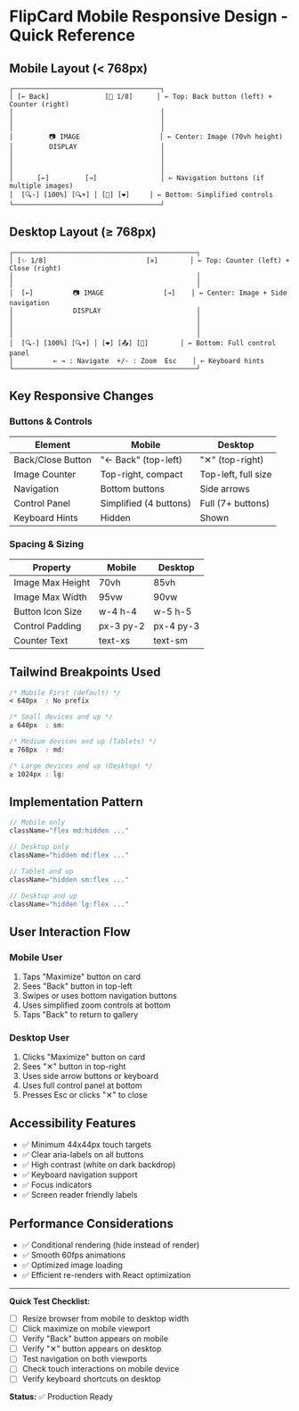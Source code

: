 # FlipCard Mobile Responsive Design - Quick Reference

## Mobile Layout (< 768px)

```
┌─────────────────────────────────────┐
│ [← Back]              [📸 1/8]      │ ← Top: Back button (left) + Counter (right)
│                                     │
│                                     │
│                                     │
│         📷 IMAGE                    │ ← Center: Image (70vh height)
│         DISPLAY                     │
│                                     │
│                                     │
│                                     │
│      [←]         [→]                │ ← Navigation buttons (if multiple images)
│  [🔍-] [100%] [🔍+] │ [💾] [❤️]     │ ← Bottom: Simplified controls
└─────────────────────────────────────┘
```

## Desktop Layout (≥ 768px)

```
┌──────────────────────────────────────────────┐
│ [✨ 1/8]                         [✕]        │ ← Top: Counter (left) + Close (right)
│                                              │
│                                              │
│  [←]          📷 IMAGE               [→]    │ ← Center: Image + Side navigation
│               DISPLAY                        │
│                                              │
│                                              │
│                                              │
│  [🔍-] [100%] [🔍+] │ [❤️] [📤] [💾]        │ ← Bottom: Full control panel
│          ← → : Navigate  +/- : Zoom  Esc    │ ← Keyboard hints
└──────────────────────────────────────────────┘
```

## Key Responsive Changes

### Buttons & Controls

| Element              | Mobile                  | Desktop                 |
|---------------------|-------------------------|-------------------------|
| Back/Close Button   | "← Back" (top-left)     | "✕" (top-right)        |
| Image Counter       | Top-right, compact      | Top-left, full size    |
| Navigation          | Bottom buttons          | Side arrows            |
| Control Panel       | Simplified (4 buttons)  | Full (7+ buttons)      |
| Keyboard Hints      | Hidden                  | Shown                  |

### Spacing & Sizing

| Property            | Mobile         | Desktop        |
|--------------------|----------------|----------------|
| Image Max Height   | 70vh           | 85vh           |
| Image Max Width    | 95vw           | 90vw           |
| Button Icon Size   | w-4 h-4        | w-5 h-5        |
| Control Padding    | px-3 py-2      | px-4 py-3      |
| Counter Text       | text-xs        | text-sm        |

## Tailwind Breakpoints Used

```css
/* Mobile First (default) */
< 640px  : No prefix

/* Small devices and up */
≥ 640px  : sm:

/* Medium devices and up (Tablets) */
≥ 768px  : md:

/* Large devices and up (Desktop) */
≥ 1024px : lg:
```

## Implementation Pattern

```jsx
// Mobile only
className="flex md:hidden ..."

// Desktop only
className="hidden md:flex ..."

// Tablet and up
className="hidden sm:flex ..."

// Desktop and up
className="hidden lg:flex ..."
```

## User Interaction Flow

### Mobile User
1. Taps "Maximize" button on card
2. Sees "Back" button in top-left
3. Swipes or uses bottom navigation buttons
4. Uses simplified zoom controls at bottom
5. Taps "Back" to return to gallery

### Desktop User
1. Clicks "Maximize" button on card
2. Sees "✕" button in top-right
3. Uses side arrow buttons or keyboard
4. Uses full control panel at bottom
5. Presses Esc or clicks "✕" to close

## Accessibility Features

- ✅ Minimum 44x44px touch targets
- ✅ Clear aria-labels on all buttons
- ✅ High contrast (white on dark backdrop)
- ✅ Keyboard navigation support
- ✅ Focus indicators
- ✅ Screen reader friendly labels

## Performance Considerations

- ✅ Conditional rendering (hide instead of render)
- ✅ Smooth 60fps animations
- ✅ Optimized image loading
- ✅ Efficient re-renders with React optimization

---

**Quick Test Checklist:**
- [ ] Resize browser from mobile to desktop width
- [ ] Click maximize on mobile viewport
- [ ] Verify "Back" button appears on mobile
- [ ] Verify "✕" button appears on desktop
- [ ] Test navigation on both viewports
- [ ] Check touch interactions on mobile device
- [ ] Verify keyboard shortcuts on desktop

**Status:** ✅ Production Ready
